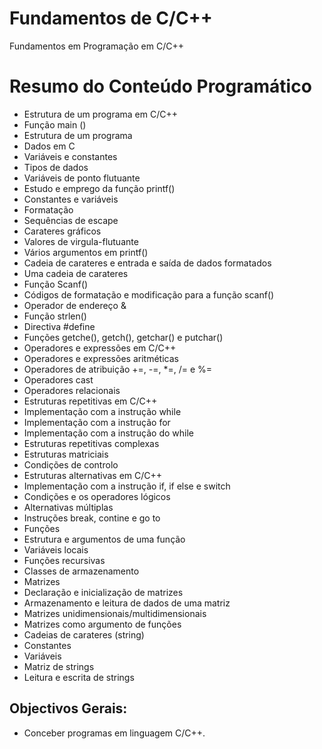 # Fundamentos de C/C++
Fundamentos em Programação em C/C++


# Resumo do Conteúdo Programático
* Estrutura de um programa em C/C++
* Função main ()
* Estrutura de um programa
* Dados em C
* Variáveis e constantes
* Tipos de dados
* Variáveis de ponto flutuante
* Estudo e emprego da função printf()
* Constantes e variáveis
* Formatação
* Sequências de escape
* Carateres gráficos
* Valores de virgula-flutuante
* Vários argumentos em printf()
* Cadeia de carateres e entrada e saída de dados formatados
* Uma cadeia de carateres
* Função Scanf()
* Códigos de formatação e modificação para a função scanf()
* Operador de endereço &
* Função strlen()
* Directiva #define
* Funções getche(), getch(), getchar() e putchar()
* Operadores e expressões em C/C++
* Operadores e expressões aritméticas
* Operadores de atribuição +=, -=, *=, /= e %=
* Operadores cast
* Operadores relacionais
* Estruturas repetitivas em C/C++
* Implementação com a instrução while
* Implementação com a instrução for
* Implementação com a instrução do while
* Estruturas repetitivas complexas
* Estruturas matriciais
* Condições de controlo
* Estruturas alternativas em C/C++
* Implementação com a instrução if, if else e switch
* Condições e os operadores lógicos
* Alternativas múltiplas
* Instruções break, contine e go to
* Funções
* Estrutura e argumentos de uma função
* Variáveis locais
* Funções recursivas
* Classes de armazenamento
* Matrizes
* Declaração e inicialização de matrizes
* Armazenamento e leitura de dados de uma matriz
* Matrizes unidimensionais/multidimensionais
* Matrizes como argumento de funções
* Cadeias de carateres (string)
* Constantes
* Variáveis
* Matriz de strings
* Leitura e escrita de strings

## Objectivos Gerais:
* Conceber programas em linguagem C/C++.
